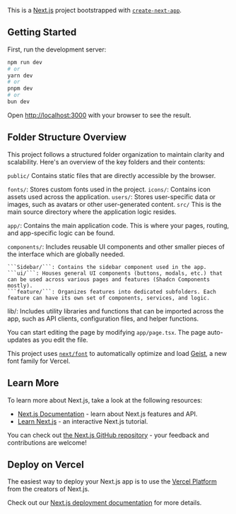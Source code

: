 This is a [Next.js](https://nextjs.org) project bootstrapped with [`create-next-app`](https://nextjs.org/docs/app/api-reference/cli/create-next-app).

## Getting Started

First, run the development server:

```bash
npm run dev
# or
yarn dev
# or
pnpm dev
# or
bun dev
```

Open [http://localhost:3000](http://localhost:3000) with your browser to see the result.
## Folder Structure Overview
This project follows a structured folder organization to maintain clarity and scalability. Here's an overview of the key folders and their contents:

```public/```
Contains static files that are directly accessible by the browser.

```fonts/```: Stores custom fonts used in the project.
```icons/```: Contains icon assets used across the application.
```users/```: Stores user-specific data or images, such as avatars or other user-generated content.
```src/```
This is the main source directory where the application logic resides.

```app/```: Contains the main application code. This is where your pages, routing, and app-specific logic can be found.

```components/```: Includes reusable UI components and other smaller pieces of the interface which are globally needed.

    ```Sidebar/```: Contains the sidebar component used in the app.
    ```ui/```: Houses general UI components (buttons, modals, etc.) that can be used across various pages and features (Shadcn Components mostly).
    ```feature/```: Organizes features into dedicated subfolders. Each feature can have its own set of components, services, and logic.

lib/: Includes utility libraries and functions that can be imported across the app, such as API clients, configuration files, and helper functions.

You can start editing the page by modifying `app/page.tsx`. The page auto-updates as you edit the file.

This project uses [`next/font`](https://nextjs.org/docs/app/building-your-application/optimizing/fonts) to automatically optimize and load [Geist](https://vercel.com/font), a new font family for Vercel.

## Learn More

To learn more about Next.js, take a look at the following resources:

- [Next.js Documentation](https://nextjs.org/docs) - learn about Next.js features and API.
- [Learn Next.js](https://nextjs.org/learn) - an interactive Next.js tutorial.

You can check out [the Next.js GitHub repository](https://github.com/vercel/next.js) - your feedback and contributions are welcome!

## Deploy on Vercel

The easiest way to deploy your Next.js app is to use the [Vercel Platform](https://vercel.com/new?utm_medium=default-template&filter=next.js&utm_source=create-next-app&utm_campaign=create-next-app-readme) from the creators of Next.js.

Check out our [Next.js deployment documentation](https://nextjs.org/docs/app/building-your-application/deploying) for more details.
